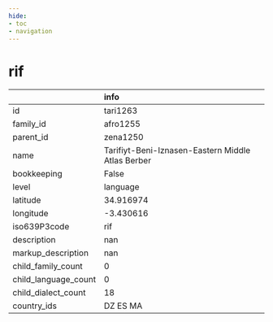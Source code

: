 ```yaml
---
hide:
- toc
- navigation
---
```

# rif
|                      | info                                              |
|:---------------------|:--------------------------------------------------|
| id                   | tari1263                                          |
| family_id            | afro1255                                          |
| parent_id            | zena1250                                          |
| name                 | Tarifiyt-Beni-Iznasen-Eastern Middle Atlas Berber |
| bookkeeping          | False                                             |
| level                | language                                          |
| latitude             | 34.916974                                         |
| longitude            | -3.430616                                         |
| iso639P3code         | rif                                               |
| description          | nan                                               |
| markup_description   | nan                                               |
| child_family_count   | 0                                                 |
| child_language_count | 0                                                 |
| child_dialect_count  | 18                                                |
| country_ids          | DZ ES MA                                          |